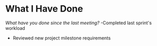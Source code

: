 # What I Have Done
*What have you done since the last meeting?*
-Completed last sprint's workload
- Reviewed new project milestone requirements